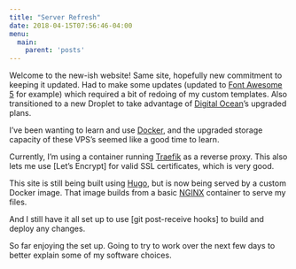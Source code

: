 ```yaml
---
title: "Server Refresh"
date: 2018-04-15T07:56:46-04:00
menu:
  main:
    parent: 'posts'
---
```


Welcome to the new-ish website! Same site, hopefully new commitment to keeping it updated.  Had to make some updates (updated to [Font Awesome 5] for example) which required a bit of redoing of my custom templates.  Also transitioned to a new Droplet to take advantage of [Digital Ocean]’s upgraded plans.

I’ve been wanting to learn and use [Docker], and the upgraded storage capacity of these VPS’s seemed like a good time to learn.  

Currently, I’m using a container running [Traefik] as a reverse proxy.  This also lets me use [Let’s Encrypt] for valid SSL certificates, which is very good.

This site is still being built using [Hugo], but is now being served by a custom Docker image.  That image builds from a basic [NGINX] container to serve my files.

And I still have it all set up to use [git post-receive hooks] to build and deploy any changes.

So far enjoying the set up.  Going to try to work over the next few days to better explain some of my software choices.

[Font Awesome 5]:https://fontawesome.com/
[Digital Ocean]:https://www.digitalocean.com/
[Docker]:https://www.docker.com/
[Traefik]:https://traefik.io/
[Let's Encrypt]:https://letsencrypt.org/
[Hugo]:https://gohugo.io/
[NGINX]:https://www.nginx.com/
